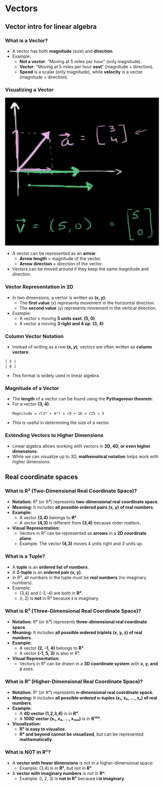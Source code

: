 # Vectors
## Vector intro for linear algebra
### **What is a Vector?**
- A vector has both **magnitude** (size) and **direction**.
- Example:
  - **Not a vector**: "Moving at 5 miles per hour" (only magnitude).
  - **Vector**: "Moving at 5 miles per hour **east**" (magnitude + direction).
  - **Speed** is a scalar (only magnitude), while **velocity** is a vector (magnitude + direction).

### **Visualizing a Vector**
![Visualizing Vector](../images/visualizingVector.png)

- A vector can be represented as an **arrow**:
  - **Arrow length** = magnitude of the vector.
  - **Arrow direction** = direction of the vector.
- Vectors can be moved around if they keep the same magnitude and direction.

### **Vector Representation in 2D**
- In two dimensions, a vector is written as **(x, y)**:
  - The **first value** (x) represents movement in the horizontal direction.
  - The **second value** (y) represents movement in the vertical direction.
- Example:
  - A vector v moving **5 units east**: **(5, 0)**
  - A vector a moving **3 right and 4 up**: **(3, 4)**

### **Column Vector Notation**
- Instead of writing as a row **(x, y)**, vectors are often written as **column vectors**:
```
[ 5 ]
[ 0 ]
```
- This format is widely used in linear algebra.

### **Magnitude of a Vector**
- The **length** of a vector can be found using the **Pythagorean theorem**:
- For a vector **(3, 4)**:
  ```
  Magnitude = √(3² + 4²) = √9 + 16 = √25 = 5
  ```
- This is useful in determining the size of a vector.

### **Extending Vectors to Higher Dimensions**
- Linear algebra allows working with vectors in **3D, 4D, or even higher dimensions**.
- While we can visualize up to 3D, **mathematical notation** helps work with higher dimensions.

## Real coordinate spaces
### **What is R² (Two-Dimensional Real Coordinate Space)?**
- **Notation:** R² (or **ℝ²**) represents **two-dimensional real coordinate space**.
- **Meaning:** It includes **all possible ordered pairs (x, y) of real numbers**.
- **Example:**
  - A vector **(3,4)** belongs to **R²**.
  - A vector **(4,3)** is different from **(3,4)** because order matters.
- **Visual Representation:**
  - Vectors in R² can be represented as **arrows** in a **2D coordinate plane**.
  - Example: The vector **(4,3)** moves 4 units right and 3 units up.

### **What is a Tuple?**
- A **tuple** is an **ordered list of numbers**.
- A **2-tuple** is an **ordered pair (x, y)**.
- In R², all numbers in the tuple must be **real numbers** (no imaginary numbers).
- Example:
  - (3,4) and (-3,-4) are both in **R²**.
  - (i, 2) is **not** in R² because **i** is imaginary.

### **What is R³ (Three-Dimensional Real Coordinate Space)?**
- **Notation:** R³ (or **ℝ³**) represents **three-dimensional real coordinate space**.
- **Meaning:** It includes **all possible ordered triplets (x, y, z) of real numbers**.
- **Example:**
  - A vector **(2, -1, 4)** belongs to **R³**.
  - A vector **(-1, 5, 3)** is also in R³.
- **Visual Representation:**
  - Vectors in R³ can be drawn in a **3D coordinate system** with **x, y, and z** axes.

### **What is Rⁿ (Higher-Dimensional Real Coordinate Space)?**
- **Notation:** Rⁿ (or **ℝⁿ**) represents **n-dimensional real coordinate space**.
- **Meaning:** It includes **all possible ordered n-tuples (x₁, x₂, ..., xₙ) of real numbers**.
- **Example:**
  - A **4D vector (1,2,3,4)** is in **R⁴**.
  - A **100D vector (x₁, x₂, ..., x₁₀₀)** is in **R¹⁰⁰**.
- **Visualization:** 
  - **R³ is easy to visualize**.
  - **R⁴ and beyond cannot be visualized**, but can be represented **mathematically**.

### **What is NOT in Rⁿ?**
- A **vector with fewer dimensions** is not in a higher-dimensional space:
  - Example: (3,4) is in **R²**, but not in **R³**.
- A **vector with imaginary numbers** is not in **Rⁿ**:
  - Example: (i, 2, 3) is **not in R³** because **i is imaginary**.
